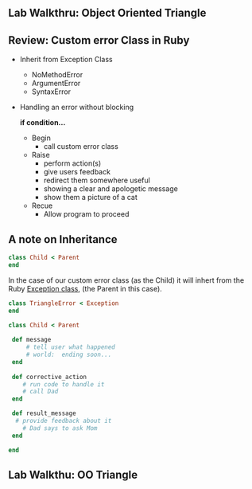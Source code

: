 ## Lab Walkthru: Object Oriented Triangle

## Review: Custom error Class in Ruby

- Inherit from Exception Class
	- NoMethodError
	- ArgumentError
	- SyntaxError

- Handling an error without blocking

	**if condition...**
	- Begin
		- call custom error class
	- Raise
		- perform action(s) 
		- give users feedback
		- redirect them somewhere useful
		- showing a clear and apologetic message
		- show them a picture of a cat
	- Recue
		- Allow program to proceed

## A note on Inheritance
```ruby
class Child < Parent
end
```

In the case of our custom error class (as the Child) it will inhert from the Ruby [Exception class](https://ruby-doc.org/core-2.2.0/Exception.html), (the Parent in this case).

```ruby
class TriangleError < Exception
end
```

```ruby
class Child < Parent
	
 def message
	 # tell user what happened
	 # world:  ending soon...
 end 
 
 def corrective_action
	# run code to handle it
	# call Dad
 end 

 def result_message
  # provide feedback about it
	# Dad says to ask Mom
 end

end
```


## Lab Walkthu: OO Triangle


